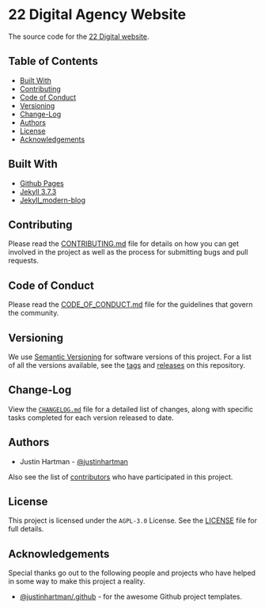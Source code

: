 # 22 Digital Agency Website

The source code for the [22 Digital website][22digital].

## Table of Contents

<!-- MarkdownTOC -->

- [Built With](#built-with)
- [Contributing](#contributing)
- [Code of Conduct](#code-of-conduct)
- [Versioning](#versioning)
- [Change-Log](#change-log)
- [Authors](#authors)
- [License](#license)
- [Acknowledgements](#acknowledgements)

<!-- /MarkdownTOC -->

## Built With

- [Github Pages][pages]
- [Jekyll 3.7.3][jekyll]
- [Jekyll_modern-blog][theme]

## Contributing

Please read the [CONTRIBUTING.md][CONTRIBUTING] file for details on how you 
can get involved in the project as well as the process for submitting bugs 
and pull requests.

## Code of Conduct

Please read the [CODE_OF_CONDUCT.md][COC] file for the guidelines that govern 
the community.

## Versioning

We use [Semantic Versioning][semver] for software versions of this project. 
For a list of all the versions available, see the [tags][tags] and 
[releases][releases] on this repository. 

## Change-Log

View the [`CHANGELOG.md`][changelog] file for a detailed list of changes, 
along with specific tasks completed for each version released to date.

## Authors

- Justin Hartman - [@justinhartman][author-1]

Also see the list of [contributors][contribs] who have participated in this 
project.

## License

This project is licensed under the `AGPL-3.0` License. See the 
[LICENSE][license] file for full details.

## Acknowledgements

Special thanks go out to the following people and projects who have helped in 
some way to make this project a reality.

- [@justinhartman/.github][.github] - for the awesome Github project templates.

[CONTRIBUTING]: CONTRIBUTING.md
[COC]: CODE_OF_CONDUCT.md
[license]: LICENSE
[changelog]: CHANGELOG.md
[semver]: http://semver.org
[tags]: https://github.com/22digital/22digital.github.io/tags
[releases]: https://github.com/22digital/22digital.github.io/releases
[contribs]: https://github.com/22digital/22digital.github.io/contributors
[author-1]: https://github.com/justinhartman
[.github]: https://github.com/justinhartman/.github
[22digital]: https://22digital.agency
[pages]: https://pages.github.com/
[jekyll]: https://jekyllrb.com/
[theme]: https://github.com/inded/Jekyll_modern-blog
